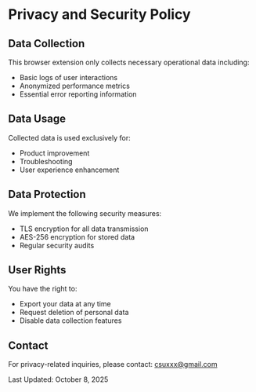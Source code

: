 # Privacy and Security Policy

## Data Collection
This browser extension only collects necessary operational data including:
- Basic logs of user interactions
- Anonymized performance metrics
- Essential error reporting information

## Data Usage
Collected data is used exclusively for:
- Product improvement
- Troubleshooting
- User experience enhancement

## Data Protection
We implement the following security measures:
- TLS encryption for all data transmission
- AES-256 encryption for stored data
- Regular security audits

## User Rights
You have the right to:
- Export your data at any time
- Request deletion of personal data
- Disable data collection features

## Contact
For privacy-related inquiries, please contact: csuxxx@gmail.com

Last Updated: October 8, 2025